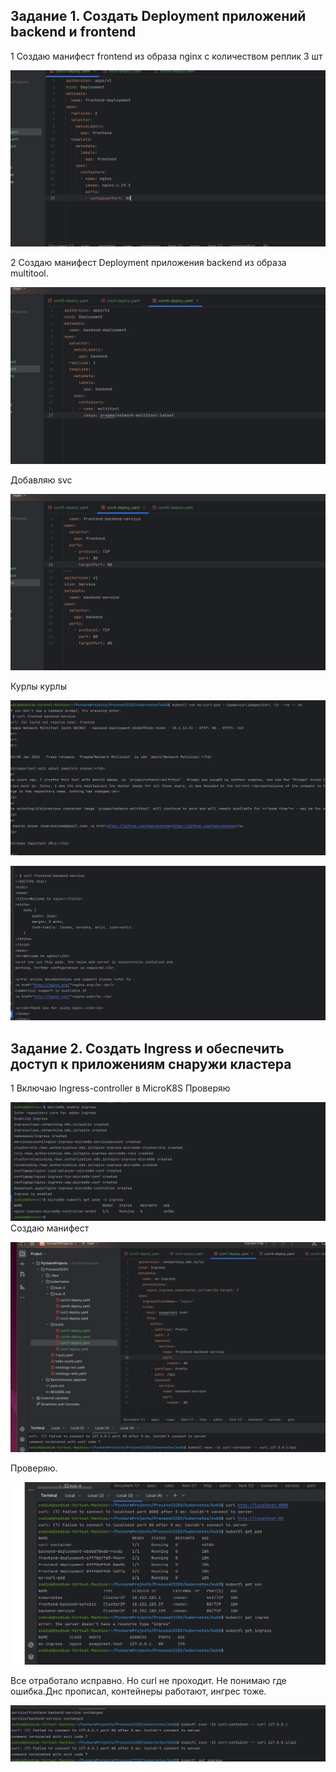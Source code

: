 ## Задание 1. Создать Deployment приложений backend и frontend

1 Создаю манифест frontend из образа nginx с количеством реплик 3 шт

![5baaf74030ca74e42a2d8ce785bd537e.png](../_resources/5baaf74030ca74e42a2d8ce785bd537e-9.png)

2 Создаю манифест Deployment приложения backend из образа multitool.

![92f8fe9314b85646e7f65261461608e9.png](../_resources/92f8fe9314b85646e7f65261461608e9-9.png)

Добавляю svc

![492bf4f3897d6367f6821135831e5cff.png](../_resources/492bf4f3897d6367f6821135831e5cff-9.png)

Курлы курлы

![881d756d5c7f81dbef68598320017aa1.png](../_resources/881d756d5c7f81dbef68598320017aa1-9.png)

![3006b65bc9a48397b861c9f427cce70c.png](../_resources/3006b65bc9a48397b861c9f427cce70c-9.png)

## Задание 2. Создать Ingress и обеспечить доступ к приложениям снаружи кластера

1 Включаю Ingress-controller в MicroK8S
Проверяю

![d561953a90df002f0e9aaf29ca065e46.png](../_resources/d561953a90df002f0e9aaf29ca065e46-9.png)
Создаю манифест

![77f2b045c895ef1301b237e3c97e5e1d.png](../_resources/77f2b045c895ef1301b237e3c97e5e1d-9.png)

Проверяю.

![25cbc2628ea710886cc95bb4a2f54b04.png](../_resources/25cbc2628ea710886cc95bb4a2f54b04-9.png)

Все отработало исправно. Но curl не проходит. Не понимаю где ошибка.Днс прописал, контейнеры работают, ингрес тоже.

![9827462c5068c092c46e8429efe20db5.png](../_resources/9827462c5068c092c46e8429efe20db5-9.png)
